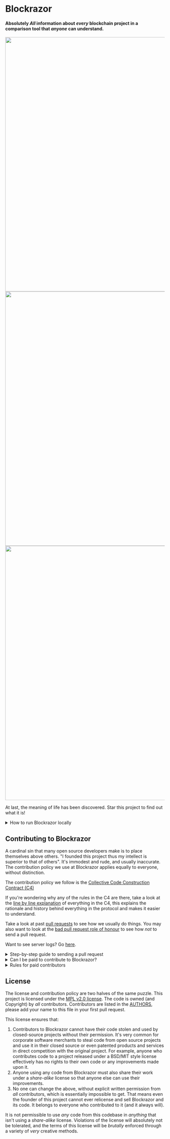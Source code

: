 # Blockrazor
#### Absolutely _All_ information about _every_ blockchain project in a comparison tool that _anyone_ can understand.

<img src="https://i.imgur.com/strfbRx.png" width="800px" height="auto">
<img src="https://i.imgur.com/BgiN7VA.png" width="800px" height="auto">       
<img src="https://i.imgur.com/IOSme9w.png" width="800px" height="auto">

At last, the meaning of life has been discovered. Star this project to find out what it is!


<details>
  <summary>How to run Blockrazor locally</summary>
<p>

#### Install Meteor   
```
curl https://install.meteor.com/ | sh
```

#### Clone repository    
```
git clone https://github.com/Blockrazor/blockrazor.git
```

Note: if you want to edit things and send a pull request you should _fork_ this project on Github first and clone _your_ fork instead of https://github.com/Blockrazor/blockrazor.git.

#### Install Dependencies   
```
meteor npm install
```   

#### Set environment variables for local usage
`export ROOT_URL=http://localhost:3000`    
`export HTTP_FORWARDED_COUNT=0`    

For blockrazor.org production server:   
`export ROOT_URL=https://blockrazor.org`
`export HTTP_FORWARDED_COUNT=1`

#### Run meteor
`meteor`   
(use `meteor --production` to minify everything and simulate production speeds

If Meteor starts but you get a white screen:
```
meteor npm install --save core-js
```

#### Insert the database if running locally (never for production)
While meteor is running, in a new shell from within the Blockrazor directory run:
```
mongorestore -h 127.0.0.1 --port 3001 -d meteor dump/meteor
```   
(You will need [Mongo](https://docs.mongodb.com/manual/installation/) to be installed on your system).

If you already have the database but want to update it to the latest version, do a `meteor reset` before running the above.

#### Mongo errors   
If Mongo exists with status 1:
Quick fix: `export LC_ALL=C`   
Proper fix: something is wrong with your OS locales, good luck.

#### Meteor errors
If you do a `git pull` and Meteor doesn't start, the first thing to do is run `meteor npm install` as there may be package updates.

</p>
</details>    


## Contributing to Blockrazor    
A cardinal sin that many open source developers make is to place themselves above others. "I founded this project thus my intellect is superior to that of others". It's immodest and rude, and usually inaccurate. The contribution policy we use at Blockrazor applies equally to everyone, without distinction.    

The contribution policy we follow is the [Collective Code Construction Contract (C4)](/CONTRIBUTING.MD)    

If you're wondering why any of the rules in the C4 are there, take a look at the [line by line explanation](/DESCRIPTIVE_C4.MD) of everything in the C4, this explains the rationale and history behind everything in the protocol and makes it easier to understand.

Take a look at past [pull requests](https://github.com/Blockrazor/blockrazor/pulls?q=is%3Apr+is%3Aclosed) to see how we usually do things. You may also want to look at the [bad pull request role of honour](https://github.com/Blockrazor/blockrazor/issues?utf8=✓&q=label%3A"Bad+Pull+Request+Role+of+Honour") to see how _not_ to send a pull request.    

Want to see server logs? Go [here](https://blockrazor.org/static/log.txt).


<details>
  <summary>Step-by-step guide to sending a pull request</summary>
<p>

0. Read the [contribution protocol](/CONTRIBUTING.MD) and the [line by line explanation](/DESCRIPTIVE_C4.MD) of the protocol.    
1. Fork this github repository under your own github account.    
2. Clone _your_ fork locally on your development machine.   
3. Choose _one_ problem to solve. If you aren't solving a problem that's already in the issue tracker you should describe the problem there (and your idea of the solution) first to see if anyone else has something to say about it (maybe someone is already working on a solution, or maybe you're doing somthing wrong).

**If the issue is in the issue tracker, you should comment on the issue to say you're working on the solution so that other people don't work on the same thing.**    

4. Add the Blockrazor repository as an upstream source and pull any changes:    
```
@: git remote add upstream git://github.com/blockrazor/blockrazor //only needs to be done once
@: git checkout master //just to make sure you're on the correct branch
@: git pull upstream master //this grabs any code that has changed, you want to be working on the latest 'version'
@: git push //update your remote fork with the changes you just pulled from upstream master
```
5. Create a local branch on your machine `git checkout -b branch_name` (it's usually a good idea to call the branch something that describes the problem you are solving). _Never_ develop on the `master` branch, as the `master` branch is exclusively used to accept incoming changes from `upstream:master` and you'll run into problems if you try to use it for anything else.
6. Solve the problem in the absolute most simple and fastest possible way with the smallest number of changes humanly possible. Tell other people what you're doing by putting _very clear and descriptive comments in your code every 2-3 lines_.    
Add your name to the AUTHORS file so that you become a part owner of Blockrazor.    
7. Commit your changes to your own fork:
Before you commit changes, you should check if you are working on the latest version (again). Go to the github website and open _your_ fork of Blockrazor, it should say _This branch is even with Blockrazor:master._    
If **not**, you need to pull the latest changes from the upstream Blockrazor repository and replay your changes on top of the latest version:
```
@: git stash //save your work locally
@: git checkout master
@: git pull upstream master
@: git push
@: git checkout -b branch_name_stash
@: git stash pop //_replay_ your work on the new branch which is now fully up to date with the Blockrazor repository
```

Note: after running `git stash pop` you should run Meteor and look over your code again and check that everything still works as sometimes a file you worked on was changed in the meantime.

Now you can add your changes:   
```
@: git add changed_file.js //repeat for each file you changed
```

And then commit your changes:
```
@: git commit -m 'problem: <50 characters describing the problem //do not close the '', press ENTER two (2) times
>
>solution: short description of how you solved the problem.' //Now you can close the ''. Be sure to mention the issue number if there is one (e.g. #6)    
@: git push //this will send your changes to _your_ fork on Github
```    
8. Go to your fork on Github and select the branch you just worked on. Click "pull request" to send a pull request back to the Blockrazor repository.
9. Send the pull request.   

#### What happens after I send a pull request?    
If your pull request contains a correct patch (read the C4) a maintainer will merge it.    
If you want to work on another problem while you are waiting for it to merge simply repeat the above steps starting at:    
```
@: git checkout master
```

</p>
</details>    

<details>
  <summary>Can I be paid to contribute to Blockrazor?</summary>
<p>

Yes, this is sometimes possible.

Your first step is to _very carefully read and understand everything above_, including the linked files, then start fixing problems and sending pull requests!

If your code is amazing and brilliant but you don't understand the contribution process we cannot consider you for a paid position.

Make sure you follow the project on Github so you get updates.

Contact Blockrazor's BDFL (Benevolent Dictator For Life): gareth.hayes AT gmail.com if you've been contributing code to Blockrazor and want to keep doing it but you are hungry.

</p>
</details>


<details>
  <summary>Rules for paid contributors</summary>
<p>

1. Engage in discussion about problems even if you aren't working on them yourself. Be helpful to other contributors, many are volunteers who just want to be part of the project. You (should) have a pretty good understanding of the codebase and can probably save others a lot of time.

2. Your code should be _very_ well commented and easy to read. It should be immediately clear what your code is doing. You should be able to look at your code a year later, in the morning before coffee, and immediately know what it's doing. Write code and comments like you are teaching someone else how to do what you're doing.

3. Your pull requests should be a glowing example to others of how to work with the C4. Each one should be a model that others can refer to.

3. In an ideal world, you would be able to work on any issue you want and there would be no need to assign tasks so that our budget is kept under control. This would be possible because you would always work on the the problems that are _really_ worth solving _right now_ to get to some form of MVP. We can't predict the future, there are no plans or roadmaps (these are not compatible with the C4). Blockrazor grows through evolution not intelligent design or central planning. So if something isn't an in-your-face problem right now, it may never be, we could end up going down a totally different road before we get to it. While we want to avoid technical debt, we also don't want to be working on things that will someday maybe become a problem if Blockrazor becomes a thing. Demonstrate that we can trust _your_ own judgement on what you should be working on and what's worth spending time on.
</p>
</details>

## License
The license and contribution policy are two halves of the same puzzle. This project is licensed under the [MPL v2.0 license](LICENSE). The code is owned (and Copyright) by _all_ contributors. Contributors are listed in the [AUTHORS](AUTHORS), please add your name to this file in your first pull request.

This license ensures that:
1. Contributors to Blockrazor cannot have their code stolen and used by closed-source projects without their permission. It's very common for corporate software merchants to steal code from open source projects and use it in their closed source or even patented products and services in direct competition with the original project. For example, anyone who contributes code to a project released under a BSD/MIT style license effectively has no rights to their own code or any improvements made upon it.
2. Anyone using any code from Blockrazor must also share their work under a _share-alike_ license so that anyone else can use their improvements.
3. No one can change the above, without explicit written permission from _all_ contributors, which is essentially impossible to get. That means even the founder of this project cannot ever relicense and sell Blockrazor and its code. It belongs to everyone who contributed to it (and it always will).

It is not permissible to use _any_ code from this codebase in _anything_ that isn't using a _share-alike_ license. Violations of the license will absolutely not be tolerated, and the terms of this license will be _brutally_ enforced through a variety of _very_ creative methods.
